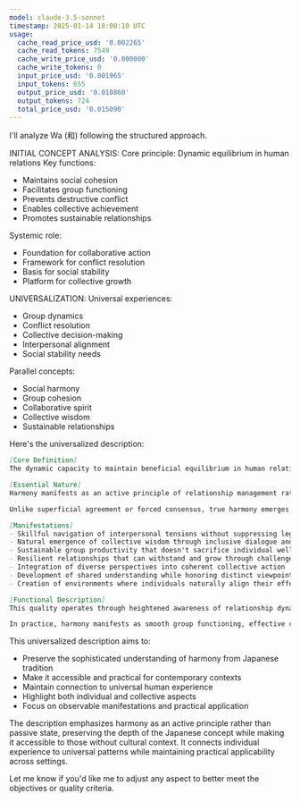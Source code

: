 ```yaml
---
model: claude-3.5-sonnet
timestamp: 2025-01-14 18:00:10 UTC
usage:
  cache_read_price_usd: '0.002265'
  cache_read_tokens: 7549
  cache_write_price_usd: '0.000000'
  cache_write_tokens: 0
  input_price_usd: '0.001965'
  input_tokens: 655
  output_price_usd: '0.010860'
  output_tokens: 724
  total_price_usd: '0.015090'
---
```


I'll analyze Wa (和) following the structured approach.

INITIAL CONCEPT ANALYSIS:
Core principle: Dynamic equilibrium in human relations
Key functions: 
- Maintains social cohesion
- Facilitates group functioning
- Prevents destructive conflict
- Enables collective achievement
- Promotes sustainable relationships

Systemic role:
- Foundation for collaborative action
- Framework for conflict resolution
- Basis for social stability
- Platform for collective growth

UNIVERSALIZATION:
Universal experiences:
- Group dynamics
- Conflict resolution
- Collective decision-making
- Interpersonal alignment
- Social stability needs

Parallel concepts:
- Social harmony
- Group cohesion
- Collaborative spirit
- Collective wisdom
- Sustainable relationships

Here's the universalized description:

```markdown
[Core Definition]
The dynamic capacity to maintain beneficial equilibrium in human relationships and group dynamics, enabling collective flourishing through skillful integration of diverse elements, perspectives, and needs while preserving both individual dignity and group cohesion.

[Essential Nature]
Harmony manifests as an active principle of relationship management rather than mere conflict avoidance or passive agreement. It represents the sophisticated ability to recognize, respect, and integrate differences while maintaining structural integrity of the whole. This quality operates through careful attention to relationship dynamics, awareness of interconnection, and commitment to sustainable collective wellbeing.

Unlike superficial agreement or forced consensus, true harmony emerges from deep understanding of how parts relate to whole, individual to group, and present to future. It requires continuous subtle adjustments and careful cultivation of conditions that support sustainable human connection and collaboration.

[Manifestations]
- Skillful navigation of interpersonal tensions without suppressing legitimate differences
- Natural emergence of collective wisdom through inclusive dialogue and mutual respect
- Sustainable group productivity that doesn't sacrifice individual wellbeing
- Resilient relationships that can withstand and grow through challenges
- Integration of diverse perspectives into coherent collective action
- Development of shared understanding while honoring distinct viewpoints
- Creation of environments where individuals naturally align their efforts

[Functional Description]
This quality operates through heightened awareness of relationship dynamics combined with skilled intervention in group processes. It requires reading subtle social cues, understanding deeper needs and motivations, and making continuous micro-adjustments to maintain beneficial equilibrium. The process involves both proactive cultivation of positive conditions and responsive adjustment to emerging challenges.

In practice, harmony manifests as smooth group functioning, effective conflict resolution, and sustainable collaborative achievement. It enables groups to access collective intelligence, maintain long-term effectiveness, and create conditions where individuals naturally align their efforts toward shared goals while maintaining their authentic expression. This creates resilient social structures that can adapt to change while preserving essential cohesion.
```

This universalized description aims to:
- Preserve the sophisticated understanding of harmony from Japanese tradition
- Make it accessible and practical for contemporary contexts
- Maintain connection to universal human experience
- Highlight both individual and collective aspects
- Focus on observable manifestations and practical application

The description emphasizes harmony as an active principle rather than passive state, preserving the depth of the Japanese concept while making it accessible to those without cultural context. It connects individual experience to universal patterns while maintaining practical applicability across settings.

Let me know if you'd like me to adjust any aspect to better meet the objectives or quality criteria.